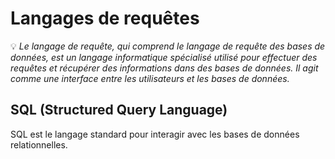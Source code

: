 # Langages de requêtes   
💡 *Le langage de requête, qui comprend le langage de requête des bases de données, est un langage informatique spécialisé utilisé pour effectuer des requêtes et récupérer des informations dans des bases de données. Il agit comme une interface entre les utilisateurs et les bases de données.* 

## SQL (Structured Query Language)
SQL est le langage standard pour interagir avec les bases de données relationnelles.  

##